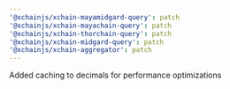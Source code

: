 ```yaml
---
'@xchainjs/xchain-mayamidgard-query': patch
'@xchainjs/xchain-mayachain-query': patch
'@xchainjs/xchain-thorchain-query': patch
'@xchainjs/xchain-midgard-query': patch
'@xchainjs/xchain-aggregator': patch
---
```


Added caching to decimals for performance optimizations
